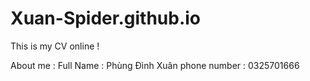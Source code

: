 # Xuan-Spider.github.io
This is my CV online !

About me :
  Full Name : Phùng Đình Xuân
  phone number : 0325701666
  
